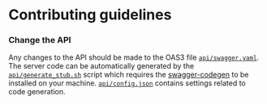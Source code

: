 # Contributing guidelines

### Change the API
Any changes to the API should be made to the OAS3 file [`api/swagger.yaml`](api/swagger.yaml).\
The server code can be automatically generated by the [`api/generate_stub.sh`](api/generate_stub.sh) script which requires
the [swagger-codegen](https://github.com/swagger-api/swagger-codegen) to be installed on your machine.
[`api/config.json`](api/config.json) contains settings related to code generation.
